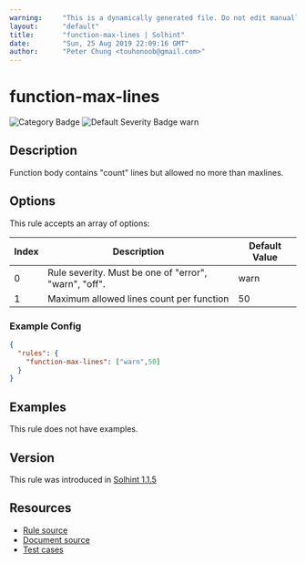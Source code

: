 ```yaml
---
warning:     "This is a dynamically generated file. Do not edit manually."
layout:      "default"
title:       "function-max-lines | Solhint"
date:        "Sun, 25 Aug 2019 22:09:16 GMT"
author:      "Peter Chung <touhonoob@gmail.com>"
---
```


# function-max-lines
![Category Badge](https://img.shields.io/badge/-Best%20Practise%20Rules-informational)
![Default Severity Badge warn](https://img.shields.io/badge/Default%20Severity-warn-yellow)

## Description
Function body contains "count" lines but allowed no more than maxlines.

## Options
This rule accepts an array of options:

| Index | Description                                           | Default Value |
| ----- | ----------------------------------------------------- | ------------- |
| 0     | Rule severity. Must be one of "error", "warn", "off". | warn          |
| 1     | Maximum allowed lines count per function              | 50            |


### Example Config
```json
{
  "rules": {
    "function-max-lines": ["warn",50]
  }
}
```


## Examples
This rule does not have examples.

## Version
This rule was introduced in [Solhint 1.1.5](https://github.com/protofire/solhint/tree/v1.1.5)

## Resources
- [Rule source](https://github.com/protofire/solhint/tree/master/lib/rules/best-practises/function-max-lines.js)
- [Document source](https://github.com/protofire/solhint/tree/master/docs/rules/best-practises/function-max-lines.md)
- [Test cases](https://github.com/protofire/solhint/tree/master/test/rules/best-practises/function-max-lines.js)
